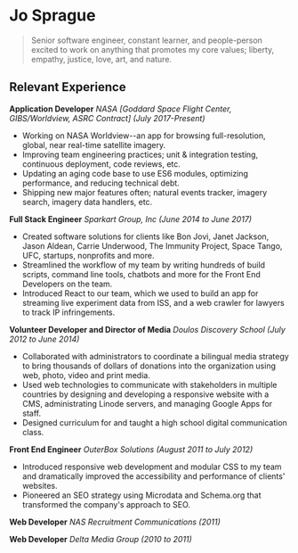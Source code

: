 # Jo Sprague

> Senior software engineer, constant learner, and people-person excited to work on anything that promotes my core values; liberty, empathy, justice, love, art, and nature.

## Relevant Experience

**Application Developer** _NASA [Goddard Space Flight Center, GIBS/Worldview, ASRC Contract] (July 2017-Present)_

  - Working on NASA Worldview--an app for browsing full-resolution, global, near real-time satellite imagery.
  - Improving team engineering practices; unit & integration  testing, continuous deployment, code reviews, etc.
  - Updating an aging code base to use ES6 modules, optimizing performance, and reducing technical debt.
  - Shipping new major features often; natural events tracker, imagery search, imagery data handlers, etc.
  
**Full Stack Engineer** _Sparkart Group, Inc (June 2014 to June 2017)_

  - Created software solutions for clients like Bon Jovi, Janet Jackson, Jason Aldean, Carrie Underwood, The Immunity Project, Space Tango, UFC, startups, nonprofits and more.
  - Streamlined the workflow of my team by writing hundreds of build scripts, command line tools, chatbots and more for the Front End Developers on the team.
  - Introduced React to our team, which we used to build an app for streaming live experiment data from ISS, and a web crawler for lawyers to track IP infringements.
  
**Volunteer Developer and Director of Media** _Doulos Discovery School (July 2012 to June 2014)_

  - Collaborated with administrators to coordinate a bilingual media strategy to bring thousands of dollars of donations into the organization using web, photo, video and print media.
  - Used web technologies to communicate with stakeholders in multiple countries by designing and developing a responsive website with a CMS, administrating Linode servers, and managing Google Apps for staff.
  - Designed curriculum for and taught a high school digital communication class.
  
**Front End Engineer** _OuterBox Solutions (August 2011 to July 2012)_

  - Introduced responsive web development and modular CSS to my team and dramatically improved the accessibility and performance of clients' websites.
  - Pioneered an SEO strategy using Microdata and Schema.org that transformed the company's approach to SEO.
  
**Web Developer** _NAS Recruitment Communications (2011)_

**Web Developer** _Delta Media Group (2010 to 2011)_
